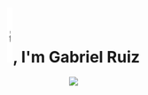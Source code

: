 <h1 align="center"> <img src="https://github.com/gabiru05/Gaby_Resource/blob/master/images/Gifs/Hi.gif" height="100px" width="10px">, I'm Gabriel Ruiz</h1>
<p align="center">
  <img src="https://readme-typing-svg.herokuapp.com?lines=Software+Engineering+Studentfront-end+Developer;Enthusiastic+software+developer;Student+Explorer&center=true&width=500&height=50">
</p>
